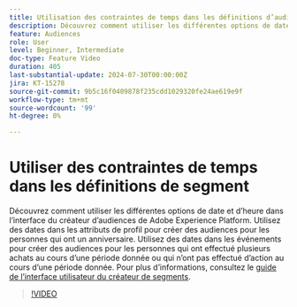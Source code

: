 ```yaml
---
title: Utilisation des contraintes de temps dans les définitions d’audience
description: Découvrez comment utiliser les différentes options de date et d’heure dans l’interface du créateur d’audiences de Adobe Experience Platform.
feature: Audiences
role: User
level: Beginner, Intermediate
doc-type: Feature Video
duration: 405
last-substantial-update: 2024-07-30T00:00:00Z
jira: KT-15278
source-git-commit: 9b5c16f0409878f235cdd1029320fe24ae619e9f
workflow-type: tm+mt
source-wordcount: '99'
ht-degree: 0%

---
```



# Utiliser des contraintes de temps dans les définitions de segment

Découvrez comment utiliser les différentes options de date et d’heure dans l’interface du créateur d’audiences de Adobe Experience Platform. Utilisez des dates dans les attributs de profil pour créer des audiences pour les personnes qui ont un anniversaire. Utilisez des dates dans les événements pour créer des audiences pour les personnes qui ont effectué plusieurs achats au cours d’une période donnée ou qui n’ont pas effectué d’action au cours d’une période donnée. Pour plus d’informations, consultez le [guide de l’interface utilisateur du créateur de segments](https://experienceleague.adobe.com/en/docs/experience-platform/segmentation/ui/segment-builder).

>[!VIDEO](https://video.tv.adobe.com/v/3432259/?learn=on)
